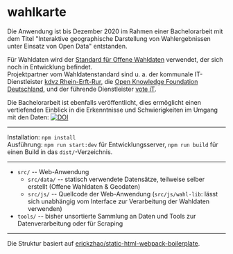 # wahlkarte

Die Anwendung ist bis Dezember 2020 im Rahmen einer Bachelorarbeit mit dem Titel "Interaktive geographische Darstellung von Wahlergebnissen unter Einsatz von Open Data" entstanden.

Für Wahldaten wird der [Standard für Offene Wahldaten](https://offenewahldaten.de/) verwendet, der sich noch in Entwicklung befindet.  
Projektpartner vom Wahldatenstandard sind u. a. der kommunale IT-Dienstleister [kdvz Rhein-Erft-Rur](https://www.kdvz-frechen.de/), die [Open Knowledge Foundation Deutschland](https://okfn.de/), und der führende Dienstleister [vote iT](https://vote-it.de/).

Die Bachelorarbeit ist ebenfalls veröffentlicht, dies ermöglicht einen vertiefenden Einblick in die Erkenntnisse und Schwierigkeiten im Umgang mit den Daten: [![DOI](https://zenodo.org/badge/DOI/10.5281/zenodo.4386794.svg)](https://doi.org/10.5281/zenodo.4386794)

---

Installation: `npm install`  
Ausführung: `npm run start:dev` für Entwicklungsserver, `npm run build` für einen Build in das `dist/`-Verzeichnis.

---

- `src/` -- Web-Anwendung
  - `src/data/` -- statisch verwendete Datensätze, teilweise selber erstellt (Offene Wahldaten & Geodaten)
  - `src/js/` -- Quellcode der Web-Anwendung (`src/js/wahl-lib`: lässt sich unabhängig vom Interface zur Verarbeitung der Wahldaten verwenden)
- `tools/` -- bisher unsortierte Sammlung an Daten und Tools zur Datenverarbeitung oder für Scraping

---

Die Struktur basiert auf [erickzhao/static-html-webpack-boilerplate](https://github.com/erickzhao/static-html-webpack-boilerplate).
